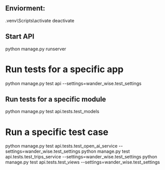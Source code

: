 ## Enviorment:

.venv\Scripts\activate
deactivate

## Start API

python manage.py runserver

# Run tests for a specific app

python manage.py test api --settings=wander_wise.test_settings

## Run tests for a specific module

python manage.py test api.tests.test_models

# Run a specific test case

python manage.py test api.tests.test_open_ai_service --settings=wander_wise.test_settings
python manage.py test api.tests.test_trips_service --settings=wander_wise.test_settings
python manage.py test api.tests.test_views --settings=wander_wise.test_settings
